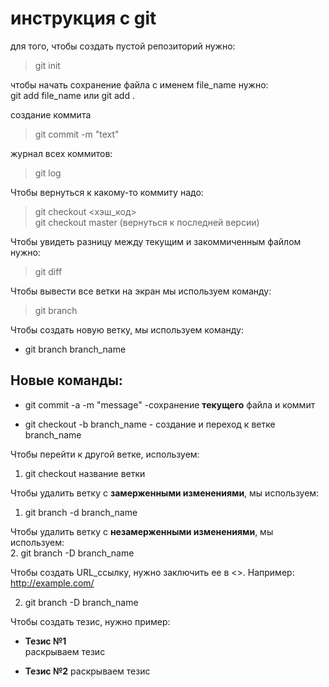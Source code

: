 # инструкция с git

для того, чтобы создать пустой репозиторий нужно:  

> git init

чтобы начать сохранение файла с именем file_name нужно:  
git add file_name или  git add .

создание коммита  
> git commit -m "text"

журнал всех коммитов:
>git log

Чтобы вернуться к какому-то коммиту надо:  
>git checkout <хэш_код>  
>git checkout master (вернуться к последней версии)

Чтобы увидеть разницу между текущим и закоммиченным файлом нужно:

>git diff

Чтобы вывести все ветки на экран мы используем команду:
> git branch

Чтобы создать новую ветку, мы используем команду:
* git branch branch_name

## Новые команды:
+ git commit -a -m "message" -сохранение **текущего** файла и коммит
* git checkout -b branch_name - создание и переход к ветке branch_name

Чтобы перейти к другой ветке, используем:
1. git checkout название ветки

Чтобы удалить ветку с **замерженными изменениями**, мы используем:  
1. git branch -d branch_name  

Чтобы удалить ветку с **незамерженными изменениями**, мы используем:   
2. git branch -D branch_name

Чтобы создать URL_ссылку, нужно заключить ее в <>. Например: <http://example.com/>



2. git branch -D branch_name  


Чтобы создать тезис, нужно пример:
* __Тезис №1__  
раскрываем тезис
+ __Тезис №2__
раскрываем тезис

